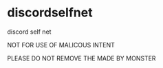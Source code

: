 # discordselfnet
discord self net


NOT FOR USE OF MALICOUS INTENT


PLEASE DO NOT REMOVE THE MADE BY MONSTER

